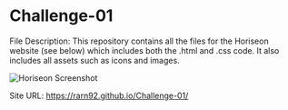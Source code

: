 # Challenge-01

File Description:
This repository contains all the files for the Horiseon website (see below) which includes both the .html and .css code. It also includes all assets such as icons and images.

![Horiseon Screenshot](https://user-images.githubusercontent.com/106767290/174397751-244d5f9a-aecd-40ff-8a8f-dce83c6490c0.PNG)

Site URL:
https://rarn92.github.io/Challenge-01/
